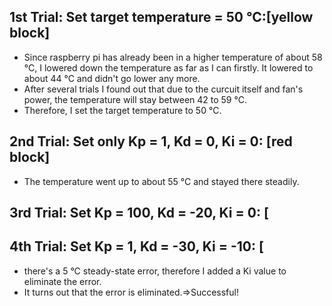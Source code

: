 ## 1st Trial: Set target temperature = 50 °C:[yellow block]  
* Since raspberry pi has already been in a higher temperature of about 58 °C, I lowered
down the temperature as far as I can firstly. It lowered to about 44 °C and didn't go lower any more.  
* After several trials I found out that due to the curcuit itself and fan's power, the temperature
will stay between 42 to 59 °C.  
* Therefore, I set the target temperature to 50 °C.  

## 2nd Trial: Set only Kp = 1, Kd = 0, Ki = 0: [red block]  
* The temperature went up to about 55 °C and stayed there steadily.  
  
## 3rd Trial: Set Kp = 100, Kd = -20, Ki = 0: [  
  
## 4th Trial: Set Kp = 1, Kd = -30, Ki = -10: [  
* there's a 5 °C steady-state error, therefore I added a Ki value to eliminate the error.  
* It turns out that the error is eliminated.=>Successful!  
